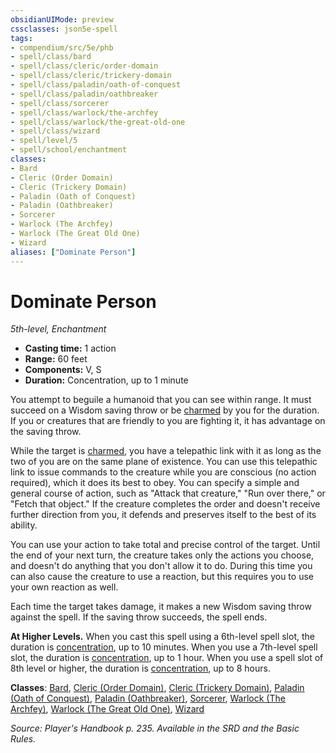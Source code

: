 ```yaml
---
obsidianUIMode: preview
cssclasses: json5e-spell
tags:
- compendium/src/5e/phb
- spell/class/bard
- spell/class/cleric/order-domain
- spell/class/cleric/trickery-domain
- spell/class/paladin/oath-of-conquest
- spell/class/paladin/oathbreaker
- spell/class/sorcerer
- spell/class/warlock/the-archfey
- spell/class/warlock/the-great-old-one
- spell/class/wizard
- spell/level/5
- spell/school/enchantment
classes:
- Bard
- Cleric (Order Domain)
- Cleric (Trickery Domain)
- Paladin (Oath of Conquest)
- Paladin (Oathbreaker)
- Sorcerer
- Warlock (The Archfey)
- Warlock (The Great Old One)
- Wizard
aliases: ["Dominate Person"]
---
```

# Dominate Person
*5th-level, Enchantment*  

- **Casting time:** 1 action
- **Range:** 60 feet
- **Components:** V, S
- **Duration:** Concentration, up to 1 minute

You attempt to beguile a humanoid that you can see within range. It must succeed on a Wisdom saving throw or be [charmed](4-Resources/Compendium/rules/conditions.md#charmed) by you for the duration. If you or creatures that are friendly to you are fighting it, it has advantage on the saving throw.

While the target is [charmed](4-Resources/Compendium/rules/conditions.md#charmed), you have a telepathic link with it as long as the two of you are on the same plane of existence. You can use this telepathic link to issue commands to the creature while you are conscious (no action required), which it does its best to obey. You can specify a simple and general course of action, such as "Attack that creature," "Run over there," or "Fetch that object." If the creature completes the order and doesn't receive further direction from you, it defends and preserves itself to the best of its ability.

You can use your action to take total and precise control of the target. Until the end of your next turn, the creature takes only the actions you choose, and doesn't do anything that you don't allow it to do. During this time you can also cause the creature to use a reaction, but this requires you to use your own reaction as well.

Each time the target takes damage, it makes a new Wisdom saving throw against the spell. If the saving throw succeeds, the spell ends.

**At Higher Levels.** When you cast this spell using a 6th-level spell slot, the duration is [concentration](4-Resources/Compendium/rules/conditions.md#concentration), up to 10 minutes. When you use a 7th-level spell slot, the duration is [concentration](4-Resources/Compendium/rules/conditions.md#concentration), up to 1 hour. When you use a spell slot of 8th level or higher, the duration is [concentration](4-Resources/Compendium/rules/conditions.md#concentration), up to 8 hours.

**Classes**: [Bard](4-Resources/Compendium/classes/bard.md), [Cleric (Order Domain)](4-Resources/Compendium/classes/cleric-order-domain-tce.md), [Cleric (Trickery Domain)](4-Resources/Compendium/classes/cleric-trickery-domain.md), [Paladin (Oath of Conquest)](4-Resources/Compendium/classes/paladin-oath-of-conquest-xge.md), [Paladin (Oathbreaker)](4-Resources/Compendium/classes/paladin-oathbreaker.md), [Sorcerer](4-Resources/Compendium/classes/sorcerer.md), [Warlock (The Archfey)](4-Resources/Compendium/classes/warlock-the-archfey.md), [Warlock (The Great Old One)](4-Resources/Compendium/classes/warlock-the-great-old-one.md), [Wizard](4-Resources/Compendium/classes/wizard.md)

*Source: Player's Handbook p. 235. Available in the SRD and the Basic Rules.*